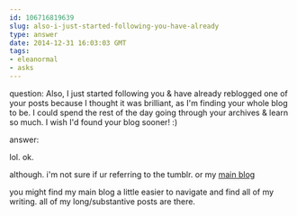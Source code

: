 ```yaml
---
id: 106716819639
slug: also-i-just-started-following-you-have-already
type: answer
date: 2014-12-31 16:03:03 GMT
tags:
- eleanormal
- asks
---
```

question: Also, I just started following you & have already reblogged one of your posts because I thought it was brilliant, as I'm finding your whole blog to be. I could spend the rest of the day going through your archives & learn so much. I wish I'd found your blog sooner! :)

answer: <p>lol. ok.&nbsp;</p>
<p>although. i'm not sure if ur referring to the tumblr. or my <a href="http://b.binaohan.org">main blog</a></p>
<p>you might find my main blog a little easier to navigate and find all of my writing. all of my long/substantive posts are there.</p>
